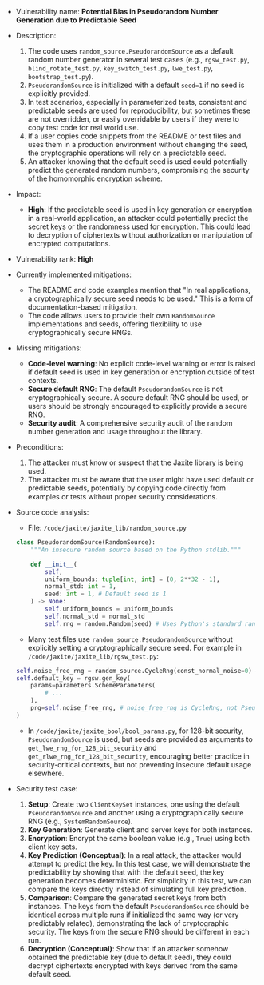 - Vulnerability name: **Potential Bias in Pseudorandom Number Generation due to Predictable Seed**
- Description:
    1. The code uses `random_source.PseudorandomSource` as a default random number generator in several test cases (e.g., `rgsw_test.py`, `blind_rotate_test.py`, `key_switch_test.py`, `lwe_test.py`, `bootstrap_test.py`).
    2. `PseudorandomSource` is initialized with a default `seed=1` if no seed is explicitly provided.
    3. In test scenarios, especially in parameterized tests, consistent and predictable seeds are used for reproducibility, but sometimes these are not overridden, or easily overridable by users if they were to copy test code for real world use.
    4. If a user copies code snippets from the README or test files and uses them in a production environment without changing the seed, the cryptographic operations will rely on a predictable seed.
    5. An attacker knowing that the default seed is used could potentially predict the generated random numbers, compromising the security of the homomorphic encryption scheme.
- Impact:
    - **High**: If the predictable seed is used in key generation or encryption in a real-world application, an attacker could potentially predict the secret keys or the randomness used for encryption. This could lead to decryption of ciphertexts without authorization or manipulation of encrypted computations.
- Vulnerability rank: **High**
- Currently implemented mitigations:
    - The README and code examples mention that "In real applications, a cryptographically secure seed needs to be used." This is a form of documentation-based mitigation.
    - The code allows users to provide their own `RandomSource` implementations and seeds, offering flexibility to use cryptographically secure RNGs.
- Missing mitigations:
    - **Code-level warning**: No explicit code-level warning or error is raised if default seed is used in key generation or encryption outside of test contexts.
    - **Secure default RNG**: The default `PseudorandomSource` is not cryptographically secure. A secure default RNG should be used, or users should be strongly encouraged to explicitly provide a secure RNG.
    - **Security audit**:  A comprehensive security audit of the random number generation and usage throughout the library.
- Preconditions:
    1. The attacker must know or suspect that the Jaxite library is being used.
    2. The attacker must be aware that the user might have used default or predictable seeds, potentially by copying code directly from examples or tests without proper security considerations.
- Source code analysis:
    - File: `/code/jaxite/jaxite_lib/random_source.py`
    ```python
    class PseudorandomSource(RandomSource):
        """An insecure random source based on the Python stdlib."""

        def __init__(
            self,
            uniform_bounds: tuple[int, int] = (0, 2**32 - 1),
            normal_std: int = 1,
            seed: int = 1, # Default seed is 1
        ) -> None:
            self.uniform_bounds = uniform_bounds
            self.normal_std = normal_std
            self.rng = random.Random(seed) # Uses Python's standard random library
    ```
    - Many test files use `random_source.PseudorandomSource` without explicitly setting a cryptographically secure seed. For example in `/code/jaxite/jaxite_lib/rgsw_test.py`:
    ```python
    self.noise_free_rng = random_source.CycleRng(const_normal_noise=0) # CycleRng for no noise tests
    self.default_key = rgsw.gen_key(
        params=parameters.SchemeParameters(
            # ...
        ),
        prg=self.noise_free_rng, # noise_free_rng is CycleRng, not PseudorandomSource in this setup, but other tests use PseudorandomSource
    )
    ```
    - In `/code/jaxite/jaxite_bool/bool_params.py`, for 128-bit security, `PseudorandomSource` is used, but seeds are provided as arguments to `get_lwe_rng_for_128_bit_security` and `get_rlwe_rng_for_128_bit_security`, encouraging better practice in security-critical contexts, but not preventing insecure default usage elsewhere.

- Security test case:
    1. **Setup**: Create two `ClientKeySet` instances, one using the default `PseudorandomSource` and another using a cryptographically secure RNG (e.g., `SystemRandomSource`).
    2. **Key Generation**: Generate client and server keys for both instances.
    3. **Encryption**: Encrypt the same boolean value (e.g., `True`) using both client key sets.
    4. **Key Prediction (Conceptual)**: In a real attack, the attacker would attempt to predict the key. In this test case, we will demonstrate the predictability by showing that with the default seed, the key generation becomes deterministic. For simplicity in this test, we can compare the keys directly instead of simulating full key prediction.
    5. **Comparison**: Compare the generated secret keys from both instances. The keys from the default `PseudorandomSource` should be identical across multiple runs if initialized the same way (or very predictably related), demonstrating the lack of cryptographic security. The keys from the secure RNG should be different in each run.
    6. **Decryption (Conceptual)**: Show that if an attacker somehow obtained the predictable key (due to default seed), they could decrypt ciphertexts encrypted with keys derived from the same default seed.